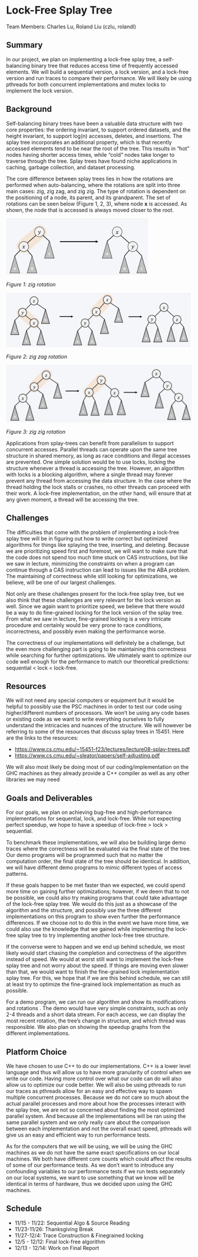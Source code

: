 # Lock-Free Splay Tree 

Team Members: Charles Lu, Roland Liu (czlu, rolandl)

## Summary
In our project, we plan on implementing a lock-free splay tree, a self-balancing binary tree that reduces access time of frequently accessed elements. We will build a sequential version, a lock version, and a lock-free version and run traces to compare their performance. We will likely be using pthreads for both concurrent implementations and mutex locks to implement the lock version.

## Background
Self-balancing binary trees have been a valuable data structure with two core properties: the ordering invariant, to support ordered datasets, and the height invariant, to support log(n) accesses, deletes, and insertions. The splay tree incorporates an additional property, which is that recently accessed elements tend to be near the root of the tree. This results in “hot” nodes having shorter access times, while “cold” nodes take longer to traverse through the tree. Splay trees have found niche applications in caching, garbage collection, and dataset processing.

The core difference between splay trees lies in how the rotations are performed when auto-balancing, where the rotations are split into three main cases: zig, zig zag, and zig zig. The type of rotation is dependent on the positioning of a node, its parent, and its grandparent. The set of rotations can be seen below (Figure 1, 2, 3), where node **x** is accessed. As shown, the node that is accessed is always moved closer to the root.  

![zig rotation](images/figure1.png)

*Figure 1: zig rotation*

![zig zag rotation](images/figure2.png)

*Figure 2: zig zag rotation*

![zig zig rotation](images/figure3.png)

*Figure 3: zig zig rotation*

Applications from splay-trees can benefit from parallelism to support concurrent accesses. Parallel threads can operate upon the same tree structure in shared memory, as long as race conditions and illegal accesses are prevented. One simple solution would be to use locks, locking the structure whenever a thread is accessing the tree. However, an algorithm with locks is a blocking algorithm, where a single thread may forever prevent any thread from accessing the data structure. In the case where the thread holding the lock stalls or crashes, no other threads can proceed with their work. A lock-free implementation, on the other hand, will ensure that at any given moment, a thread will be accessing the tree.

## Challenges
The difficulties that come with the problem of implementing a lock-free splay tree will be in figuring out how to write correct but optimized algorithms for things like splaying the tree, inserting, and deleting. Because we are prioritizing speed first and foremost, we will want to make sure that the code does not spend too much time stuck on CAS instructions, but like we saw in lecture, minimizing the constraints on when a program can continue through a CAS instruction can lead to issues like the ABA problem. The maintaining of correctness while still looking for optimizations, we believe, will be one of our largest challenges.

Not only are these challenges present for the lock-free splay tree, but we also think that these  challenges are very relevant for the lock version as well. Since we again want to prioritize speed, we believe that there would be a way to do fine-grained locking for the lock version of the splay tree. From what we saw in lecture, fine-grained locking is a very intricate procedure and certainly would be very prone to race conditions, incorrectness, and possibly even making the performance worse.

The correctness of our implementations will definitely be a challenge, but the even more challenging part is going to be maintaining this correctness while searching for further optimizations. We ultimately want to optimize our code well enough for the performance to match our theoretical predictions: sequential < lock < lock-free.

## Resources
We will not need any special computers or equipment but it would be helpful to possibly use the PSC machines in order to test our code using higher/different numbers of processors. We won’t be using any code bases or existing code as we want to write everything ourselves to fully understand the intricacies and nuances of the structure. We will however be referring to some of the resources that discuss splay trees in 15451. Here are the links to the resources:
* https://www.cs.cmu.edu/~15451-f23/lectures/lecture08-splay-trees.pdf
* https://www.cs.cmu.edu/~sleator/papers/self-adjusting.pdf

We will also most likely be doing most of our coding/implementation on the GHC machines as they already provide a C++ compiler as well as any other libraries we may need

## Goals and Deliverables
For our goals, we plan on achieving bug-free and high-performance implementations for sequential, lock, and lock-free. While not expecting perfect speedup, we hope to have a speedup of lock-free > lock > sequential. 

To benchmark these implementations, we will also be building large demo traces where the correctness will be evaluated via the final state of the tree. Our demo programs will be programmed such that no matter the computation order, the final state of the tree should be identical. In addition, we will have different demo programs to mimic different types of access patterns. 

If these goals happen to be met faster than we expected, we could spend more time on gaining further optimizations; however, if we deem that to not be possible, we could also try making programs that could take advantage of the lock-free splay tree. We would do this just as a showcase of the algorithm and the structure, and possibly use the three different implementations on this program to show even further the performance differences. If we choose not to do this in the event we have more time, we could also use the knowledge that we gained while implementing the lock-free splay tree to try implementing another lock-free tree structure.

If the converse were to happen and we end up behind schedule, we most likely would start chasing the completion and correctness of the algorithm instead of speed. We would at worst still want to implement the lock-free splay tree and not worry about the speed. If things are moving even slower than that, we would want to finish the fine-grained lock implementation splay tree. For this, we hope that if we are this behind schedule, we can still at least try to optimize the fine-grained lock implementation as much as possible.

For a demo program, we can run our algorithm and show its modifications and rotations . The demo would have very simple constraints, such as only 2-4 threads and a short data stream. For each access, we can display the most recent rotation, the tree’s change in structure, and which thread was responsible. We also plan on showing the speedup graphs from the different implementations.


## Platform Choice
We have chosen to use C++ to do our implementations. C++ is a lower level language and thus will allow us to have more granularity of control when we write our code. Having more control over what our code can do will also allow us to optimize our code better. We will also be using pthreads to run our traces as pthreads allow for an easy and effective way to spawn multiple concurrent processes. Because we do not care so much about the actual parallel processes and more about how the processes interact with the splay tree, we are not so concerned about finding the most optimized parallel system. And because all the implementations will be ran using the same parallel system and we only really care about the comparison between each implementation and not the overall exact speed, pthreads will give us an easy and efficient way to run performance tests. 

As for the computers that we will be using, we will be using the GHC machines as we do not have the same exact specifications on our local machines. We both have different core counts which could affect the results of some of our performance tests. As we don’t want to introduce any confounding variables to our performance tests if we run tests separately on our local systems, we want to use something that we know will be identical in terms of hardware, thus we decided upon using the GHC machines.

## Schedule

* 11/15 - 11/22: Sequential Algo & Source Reading
* 11/23-11/26: Thanksgiving Break
* 11/27-12/4: Trace Construction & Finegrained locking 
* 12/5 - 12/12: Final lock-free algorithm
* 12/13 - 12/14: Work on Final Report 

